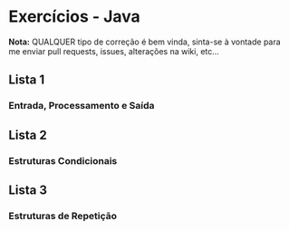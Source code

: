 # Exercícios - Java

**Nota:** QUALQUER tipo de correção é bem vinda, sinta-se à vontade para me enviar pull requests, issues, alterações na wiki, etc...

## Lista 1
### Entrada, Processamento e Saída

## Lista 2
### Estruturas Condicionais

## Lista 3
### Estruturas de Repetição
